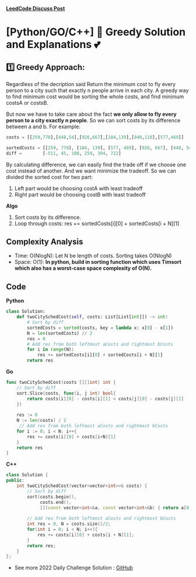 **[LeedCode Discuss Post](https://leetcode.com/problems/two-city-scheduling/discuss/1881390/PythonGOC%2B%2B-Greedy-Solution-and-Explanations)**
# [Python/GO/C++] 🌟 Greedy Solution and Explanations 💕
## 1️⃣ Greedy Approach:
Regardless of the decription said Return the minimum cost to fly every person to a city such that exactly n people arrive in each city.
A greedy way to find minimum cost would be sorting the whole costs, and find minimum costsA or costsB.

But now we have to take care about the fact **we only allow to fly every person to a city exactly n people**.
So we can sort costs by its difference between a and b.
For example: 
```python
costs = [[259,770],[448,54],[926,667],[184,139],[840,118],[577,469]]

sortedCosts = [[259, 770], [184, 139], [577, 469], [926, 667], [448, 54], [840, 118]]
diff =        [-511, 45, 108, 259, 394, 722]
```
By calculating difference, we can easily find the trade off if we choose one cost instead of another. And we want minimize the tradeoff.
So we can divided the sorted cost for two part:
1. Left part would be choosing costA with least tradeoff
2. Right part would be choosing costB with least tradeoff


**Algo**
1. Sort costs by its difference.
2. Loop through costs: res += sortedCosts[i][0] + sortedCosts[i + N][1]
	
## Complexity Analysis
* Time: O(NlogN): Let N be length of costs. Sorting takes O(NlogN)
* Space: O(1): **In python, build in sorting function which uses Timsort which also has a worst-case space complexity of O(N).**

## Code

**Python**
```python
class Solution:
    def twoCitySchedCost(self, costs: List[List[int]]) -> int:
        # Sort by diff
        sortedCosts = sorted(costs, key = lambda x: x[0] - x[1])
        N = len(sortedCosts) // 2
        res = 0
        # Add res from both leftmost aCosts and rightmost bCosts
        for i in range(N):
            res += sortedCosts[i][0] + sortedCosts[i + N][1]
        return res
```
**Go**
```go
func twoCitySchedCost(costs [][]int) int {
    // Sort by diff
    sort.Slice(costs, func(i, j int) bool{
        return costs[i][0] - costs[i][1] < costs[j][0] - costs[j][1] 
    })
    
    res := 0
    N := len(costs) / 2
     // Add res from both leftmost aCosts and rightmost bCosts
    for i := 0; i < N; i++{
        res += costs[i][0] + costs[i+N][1]
    }
    return res
}
```
**C++**
```cpp
class Solution {
public:
    int twoCitySchedCost(vector<vector<int>>& costs) {
        // Sort by diff
        sort(costs.begin(),
             costs.end(),
             [](const vector<int>&a, const vector<int>&b) { return a[0] - a[1] < b[0] - b[1];});
        
        // Add res from both leftmost aCosts and rightmost bCosts
        int res = 0, N = costs.size()/2;
        for(int i = 0; i < N; i++){
            res += costs[i][0] + costs[i + N][1];
        }
        return res;
    }
};
```

* See more 2022 Daily Challenge Solution : [GitHub](https://github.com/gcobs0834/2022-Daily-LeetCoding-Challenge-python3-)
